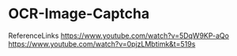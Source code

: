 # OCR-Image-Captcha

ReferenceLinks
https://www.youtube.com/watch?v=5DqW9KP-aQo
https://www.youtube.com/watch?v=0pjzLMbtimk&t=519s
